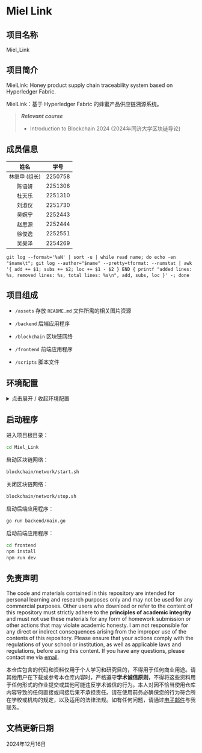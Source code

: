 # Miel Link

## 项目名称

Miel_Link

## 项目简介

MielLink: Honey product supply chain traceability system based on Hyperledger Fabric.

MielLink：基于 Hyperledger Fabric 的蜂蜜产品供应链溯源系统。

> ***Relevant course***
> * Introduction to Blockchain 2024 (2024年同济大学区块链导论)

## 成员信息

| 姓名 | 学号 |
| :---: | :---: |
| 林继申 (组长) | 2250758 |
| 陈语妍 | 2251306 |
| 杜天乐 | 2251310 |
| 刘淑仪 | 2251730 |
| 吴婉宁 | 2252443 |
| 赵思源 | 2252444 |
| 徐俊逸 | 2252551 |
| 吴昊泽 | 2254269 |

```
git log --format='%aN' | sort -u | while read name; do echo -en "$name\t"; git log --author="$name" --pretty=tformat: --numstat | awk '{ add += $1; subs += $2; loc += $1 - $2 } END { printf "added lines: %s, removed lines: %s, total lines: %s\n", add, subs, loc }' -; done
```

## 项目组成

* `/assets`
存放 `README.md` 文件所需的相关图片资源

* `/backend`
后端应用程序

* `/blockchain`
区块链网络

* `/frontend`
前端应用程序

* `/scripts`
脚本文件

## 环境配置

<details>
<summary>点击展开 / 收起环境配置</summary>

查看 Ubuntu 版本：

```bash
cat /etc/os-release
```

![](assets/2024-12-13_23-14-27.png)

查看 Git 版本：

```bash
git --version
```

![](assets/2024-12-13_23-14-44.png)

查看 Python 版本：

```bash
python --version
```

![](assets/2024-12-13_23-15-00.png)

克隆 GitHub 仓库：

```bash
git clone MinmusLin/Miel_Link
```

配置 Docker：

```bash
chmod +x Miel_Link/scripts/docker_install.sh
Miel_Link/scripts/docker_install.sh
```

![](assets/2024-12-13_23-10-49.png)

配置 Docker 用户组：

```bash
sudo usermod -aG docker $USER
newgrp docker
```

启动 Docker 服务：

```bash
sudo systemctl daemon-reload
sudo systemctl restart docker
sudo systemctl status docker
```

![](assets/2024-12-13_23-16-57.png)

配置 Golang：

```bash
wget https://golang.google.cn/dl/go1.19.linux-amd64.tar.gz
sudo tar -C /usr/local -xzf go1.19.linux-amd64.tar.gz
rm go1.19.linux-amd64.tar.gz
mkdir $HOME/go
```

编辑 `~/.bashrc` 文件：

```bash
nano ~/.bashrc
```

在 `~/.bashrc` 文件末尾添加：

```
export GOPATH=$HOME/go
export GOROOT=/usr/local/go
export PATH=$GOROOT/bin:$PATH
export PATH=$GOPATH/bin:$PATH
```

更新环境变量：

```bash
source  ~/.bashrc
```

查看 Golang 版本：

```bash
go version
```

![](assets/2024-12-13_23-18-42.png)

启用 Go 的模块支持：

```bash
go env -w GO111MODULE=on
```

配置 NVM：

```bash
chmod +x Miel_Link/scripts/nvm_install.sh
Miel_Link/scripts/nvm_install.sh
```

更新环境变量：

```bash
source  ~/.bashrc
```

查看 NVM 版本：

```bash
nvm --version
```

![](assets/2024-12-13_23-21-03.png)

配置 Node.js：

```bash
nvm install 16
```

查看 Node.js 版本：

```bash
node -v
```

![](assets/2024-12-13_23-22-22.png)

查看 npm 版本：

```bash
npm -v
```

![](assets/2024-12-13_23-22-37.png)

配置 Jq：

```bash
sudo apt install jq
```

编辑 `/etc/sysctl.conf` 文件：

```bash
sudo nano /etc/sysctl.conf
```

在 `/etc/sysctl.conf` 文件末尾添加：

```
fs.inotify.max_user_watches=524288
```

应用更改：

```bash
sudo sysctl -p
```

检查当前文件监视器数量：

```bash
cat /proc/sys/fs/inotify/max_user_watches
```

![](assets/2024-12-14_00-02-41.png)

下载 Hyperledger Fabric 镜像：

```bash
Miel_Link/blockchain/network/install-fabric.sh
```

![](assets/2024-12-13_23-26-21.png)

</details>

## 启动程序

进入项目根目录：

```bash
cd Miel_Link
```

启动区块链网络：

```bash
blockchain/network/start.sh
```

关闭区块链网络：

```bash
blockchain/network/stop.sh
```

启动后端应用程序：

```bash
go run backend/main.go
```

启动前端应用程序：

```bash
cd frontend
npm install
npm run dev
```

## 免责声明

The code and materials contained in this repository are intended for personal learning and research purposes only and may not be used for any commercial purposes. Other users who download or refer to the content of this repository must strictly adhere to the **principles of academic integrity** and must not use these materials for any form of homework submission or other actions that may violate academic honesty. I am not responsible for any direct or indirect consequences arising from the improper use of the contents of this repository. Please ensure that your actions comply with the regulations of your school or institution, as well as applicable laws and regulations, before using this content. If you have any questions, please contact me via [email](mailto:minmuslin@outlook.com).

本仓库包含的代码和资料仅用于个人学习和研究目的，不得用于任何商业用途。请其他用户在下载或参考本仓库内容时，严格遵守**学术诚信原则**，不得将这些资料用于任何形式的作业提交或其他可能违反学术诚信的行为。本人对因不恰当使用仓库内容导致的任何直接或间接后果不承担责任。请在使用前务必确保您的行为符合所在学校或机构的规定，以及适用的法律法规。如有任何问题，请通过[电子邮件](mailto:minmuslin@outlook.com)与我联系。

## 文档更新日期

2024年12月16日